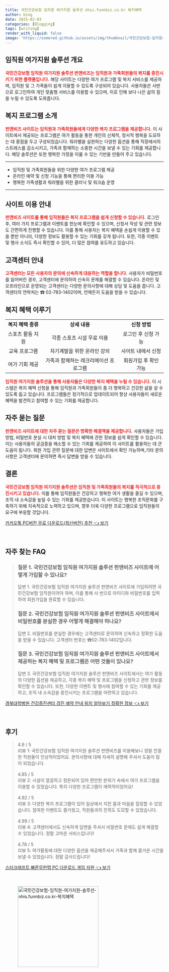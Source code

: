 ```yaml
---
title: 국민건강보험 임직원 여가지원 솔루션 nhis.funnbiz.co.kr 복지혜택
author: bing
date: 2025-02-03
categories: [Blogging]
tags: [writing]
render_with_liquid: false
image: 'https://somered.github.io/assets/img/thumbnail/국민건강보험-임직원-여가지원-솔루션-nhis.funnbiz.co.kr-복지혜택.webp'
---
```



<h2 id='임직원 여가지원 솔루션 개요'>임직원 여가지원 솔루션 개요</h2>

<p><b><span style="color: #ee2323;">국민건강보험 임직원 여가지원 솔루션 펀앤비즈는 임직원과 가족회원들의 복지를 증진시키기 위한 플랫폼입니다.</span></b> 해당 사이트는 다양한 여가 프로그램 및 복지 서비스를 제공하며, 임직원 및 그 가족들이 쉽게 이용할 수 있도록 구성되어 있습니다. 사용자들은 사번으로 로그인하여 개인 맞춤형 서비스를 이용할 수 있으며, 이로 인해 보다 나은 삶의 질을 누릴 수 있도록 도와줍니다.</p>

<h2 id='복지 프로그램 소개'>복지 프로그램 소개</h2>

<p><b><span style="color: #ee2323;">펀앤비즈 사이트는 임직원과 가족회원들에게 다양한 복지 프로그램을 제공합니다.</span></b> 이 사이트에서 제공되는 프로그램은 여가 활동을 통한 개인의 신체적, 정서적 행복을 도모하는 데 중점을 두고 구성되었습니다. 워라밸을 실현하는 다양한 옵션을 통해 직장에서의 스트레스를 감소시키고, 가족과 함께하는 소중한 시간을 보낼 수 있는 기회를 제공합니다. 해당 솔루션은 또한 행복한 가정을 이룰 수 있는 기반을 만들어 주고 있습니다.</p>

<hr />

<ul>
    <li>임직원 및 가족회원들을 위한 다양한 여가 프로그램 제공</li>
    <li>온라인 예약 및 신청 기능을 통해 편리한 이용 가능</li>
    <li>행복한 가족생활과 워라밸을 위한 클리닉 및 워크숍 운영</li>
</ul>

<hr />

<h2 id='사이트 이용 안내'>사이트 이용 안내</h2>

<p><b><span style="color: #ee2323;">펀앤비즈 사이트를 통해 임직원들은 복지 프로그램을 쉽게 신청할 수 있습니다.</span></b> 로그인 후, 여러 가지 프로그램과 이벤트를 한눈에 확인할 수 있으며, 신청서 작성 및 관련 정보도 간편하게 진행할 수 있습니다. 이를 통해 사용자는 복지 혜택을 손쉽게 이용할 수 있을 뿐만 아니라, 다양한 정보도 활용할 수 있는 기회를 갖게 됩니다. 또한, 각종 이벤트 및 행사 소식도 즉시 확인할 수 있어, 더 많은 참여를 유도하고 있습니다.</p>

<h2 id='고객센터 안내'>고객센터 안내</h2>

<p><b><span style="color: #ee2323;">고객센터는 모든 사용자의 문의에 신속하게 대응하는 역할을 합니다.</span></b> 사용자가 비밀번호를 잃어버린 경우, 고객센터에 문의하여 신속히 문제를 해결할 수 있습니다. 온라인 및 오프라인으로 운영되는 고객센터는 다양한 문의사항에 대해 상담 및 도움을 줍니다. 고객센터의 연락처는 ☎ 02-783-1402이며, 언제든지 도움을 받을 수 있습니다.</p>

<h2 id='복지 혜택 이루기'>복지 혜택 이루기</h2>

<table>
    <tr>
        <td style="text-align: center; height: 17px;"><b>복지 혜택 종류</b></td>
        <td style="text-align: center; height: 17px;"><b>상세 내용</b></td>
        <td style="text-align: center; height: 17px;"><b>신청 방법</b></td>
    </tr>
    <tr>
        <td style="text-align: center; height: 17px;">스포츠 활동 지원</td>
        <td style="text-align: center; height: 17px;">각종 스포츠 시설 무료 이용</td>
        <td style="text-align: center; height: 17px;">로그인 후 신청 가능</td>
    </tr>
    <tr>
        <td style="text-align: center; height: 17px;">교육 프로그램</td>
        <td style="text-align: center; height: 17px;">자기계발을 위한 온라인 강의</td>
        <td style="text-align: center; height: 17px;">사이트 내에서 신청</td>
    </tr>
    <tr>
        <td style="text-align: center; height: 17px;">여가 기회 제공</td>
        <td style="text-align: center; height: 17px;">가족과 함께하는 레크리에이션 프로그램</td>
        <td style="text-align: center; height: 17px;">회원가입 후 확인 가능</td>
    </tr>
</table>

<p><b><span style="color: #ee2323;">임직원 여가지원 솔루션을 통해 사용자들은 다양한 복지 혜택을 누릴 수 있습니다.</span></b> 이 시스템은 복지 혜택 신청을 통해 임직원과 가족회원들이 좀 더 행복하고 건강한 삶을 살 수 있도록 돕고 있습니다. 프로그램들은 정기적으로 업데이트되어 항상 사용자들이 새로운 혜택을 발견하고 참여할 수 있는 기회를 제공합니다.</p>

<h2 id='자주 묻는 질문'>자주 묻는 질문</h2>

<p><b><span style="color: #ee2323;">펀앤비즈 사이트에 대한 자주 묻는 질문은 명확한 해결책을 제공합니다.</span></b> 사용자들은 가입 방법, 비밀번호 분실 시 대처 방법 및 복지 혜택에 관한 정보를 쉽게 확인할 수 있습니다. 이는 사용자들의 궁금증을 해소할 수 있는 기회를 제공하여 이 사이트를 활용하는 데 큰 도움이 됩니다. 회원 가입 관련 질문에 대한 답변은 사이트에서 확인 가능하며,기타 문의사항은 고객센터에 문의하면 즉시 답변을 받을 수 있습니다.</p>

<h2 id='결론'>결론</h2>

<p><b><span style="color: #ee2323;">국민건강보험 임직원 여가지원 솔루션은 임직원 및 가족회원들의 복지를 적극적으로 증진시키고 있습니다.</span></b> 이를 통해 임직원들은 건강하고 행복한 여가 생활을 즐길 수 있으며, 조직 내 소속감을 높일 수 있는 기회를 제공받습니다. 이 사이트는 행복한 조직문화를 구축하기 위해 지속적으로 노력하고 있으며, 향후 더욱 다양한 프로그램으로 임직원들의 요구에 부응할 것입니다.</p>


<p><a class="click-button" title="카카오톡 PC버전 무료 다운로드(최신버전) 추천" href="https://somered.github.io/posts/%EC%B9%B4%EC%B9%B4%EC%98%A4%ED%86%A1-PC%EB%B2%84%EC%A0%84-%EB%AC%B4%EB%A3%8C-%EB%8B%A4%EC%9A%B4%EB%A1%9C%EB%93%9C(%EC%B5%9C%EC%8B%A0%EB%B2%84%EC%A0%84)-%EC%B6%94%EC%B2%9C/" rel="dofollow">카카오톡 PC버전 무료 다운로드(최신버전) 추천 👈 보기</a></p><br>
<h2 id='자주_찾는_FAQ'>자주 찾는 FAQ</h2>
<div itemscope="" itemtype="https://schema.org/FAQPage"> 
<blockquote> 
<div itemscope="" itemprop="mainEntity" itemtype="https://schema.org/Question"> 
<h3 itemprop="name">질문 1. 국민건강보험 임직원 여가지원 솔루션 펀앤비즈 사이트에 어떻게 가입할 수 있나요?</h3> 
<div itemscope="" itemprop="acceptedAnswer" itemtype="https://schema.org/Answer"> 
<span itemprop="text"> 
<p>답변 1. 국민건강보험 임직원 여가지원 솔루션 펀앤비즈 사이트에 가입하려면 국민건강보험 임직원이어야 하며, 이를 통해 사 번으로 아이디와 비밀번호를 입력하여 회원가입을 완료할 수 있습니다.</p> 
</span> 
</div> 
</div> 

<div itemscope="" itemprop="mainEntity" itemtype="https://schema.org/Question"> 
<h3 itemprop="name">질문 2. 국민건강보험 임직원 여가지원 솔루션 펀앤비즈 사이트에서 비밀번호를 분실한 경우 어떻게 해결해야 하나요?</h3> 
<div itemscope="" itemprop="acceptedAnswer" itemtype="https://schema.org/Answer"> 
<span itemprop="text"> 
<p>답변 2. 비밀번호를 분실한 경우에는 고객센터로 문의하여 신속하고 정확한 도움을 받을 수 있습니다. 고객센터 번호는 ☎02-783-1402입니다.</p> 
</span> 
</div> 
</div> 

<div itemscope="" itemprop="mainEntity" itemtype="https://schema.org/Question"> 
<h3 itemprop="name">질문 3. 국민건강보험 임직원 여가지원 솔루션 펀앤비즈 사이트에서 제공하는 복지 혜택 및 프로그램은 어떤 것들이 있나요?</h3> 
<div itemscope="" itemprop="acceptedAnswer" itemtype="https://schema.org/Answer"> 
<span itemprop="text"> 
<p>답변 3. 국민건강보험 임직원 여가지원 솔루션 펀앤비즈 사이트에서는 여가 활동의 다양한 옵션을 제공하고, 각종 복지 혜택 및 프로그램을 신청하고 관련 정보를 확인할 수 있습니다. 또한, 다양한 이벤트 및 행사에 참여할 수 있는 기회를 제공하고, 조직 내 소속감을 증진시키는 프로그램을 마련하고 있습니다.</p> 
</span> 
</div> 
</div> 
</blockquote> 
</div>
<p><a class="click-button" title="경북대학병원 건강증진센터 검진 예약 안내 위치 알아보기 정확한 정보" href="https://somered.github.io/posts/%EA%B2%BD%EB%B6%81%EB%8C%80%ED%95%99%EB%B3%91%EC%9B%90-%EA%B1%B4%EA%B0%95%EC%A6%9D%EC%A7%84%EC%84%BC%ED%84%B0-%EA%B2%80%EC%A7%84-%EC%98%88%EC%95%BD-%EC%95%88%EB%82%B4-%EC%9C%84%EC%B9%98-%EC%95%8C%EC%95%84%EB%B3%B4%EA%B8%B0-%EC%A0%95%ED%99%95%ED%95%9C-%EC%A0%95%EB%B3%B4/" rel="dofollow">경북대학병원 건강증진센터 검진 예약 안내 위치 알아보기 정확한 정보 👈 보기</a></p><br>
<h2 id='후기'>후기</h2>
<div itemscope itemtype="https://schema.org/Product">
  <blockquote>
  <div itemprop="review" itemscope itemtype="https://schema.org/Review">
      <div itemprop="reviewRating" itemscope itemtype="https://schema.org/Rating"> <span itemprop="ratingValue">4.9</span> / <span itemprop="bestRating">5</span> </div>
      <span itemprop="reviewBody">리뷰 1: 국민건강보험 임직원 여가지원 솔루션 펀앤비즈를 이용해보니 정말 친절한 직원들이 인상적이었어요. 문의사항에 대해 자세히 설명해 주셔서 도움이 많이 되었습니다.</span>
  </div>
  <br>
  <div itemprop="review" itemscope itemtype="https://schema.org/Review">
      <div itemprop="reviewRating" itemscope itemtype="https://schema.org/Rating"> <span itemprop="ratingValue">4.85</span> / <span itemprop="bestRating">5</span> </div>
      <span itemprop="reviewBody">리뷰 2: 시설이 깔끔하고 정돈되어 있어 편안한 분위기 속에서 여가 프로그램을 이용할 수 있었습니다. 특히 다양한 프로그램이 매력적이었어요!</span>
  </div>
  <br>
  <div itemprop="review" itemscope itemtype="https://schema.org/Review">
      <div itemprop="reviewRating" itemscope itemtype="https://schema.org/Rating"> <span itemprop="ratingValue">4.92</span> / <span itemprop="bestRating">5</span> </div>
      <span itemprop="reviewBody">리뷰 3: 다양한 복지 프로그램이 있어 일상에서 지친 몸과 마음을 힐링할 수 있었습니다. 참여한 이벤트도 즐거웠고, 직원들과의 친목도 도모할 수 있었습니다.</span>
  </div>
  <br>
  <div itemprop="review" itemscope itemtype="https://schema.org/Review">
      <div itemprop="reviewRating" itemscope itemtype="https://schema.org/Rating"> <span itemprop="ratingValue">4.99</span> / <span itemprop="bestRating">5</span> </div>
      <span itemprop="reviewBody">리뷰 4: 고객센터에서도 신속하게 답변을 주셔서 비밀번호 문제도 쉽게 해결할 수 있었습니다. 정말 고마운 서비스입니다!</span>
  </div>
  <br>
  <div itemprop="review" itemscope itemtype="https://schema.org/Review">
      <div itemprop="reviewRating" itemscope itemtype="https://schema.org/Rating"> <span itemprop="ratingValue">4.78</span> / <span itemprop="bestRating">5</span> </div>
      <span itemprop="reviewBody">리뷰 5: 여가활동에 대한 다양한 옵션을 제공해주셔서 가족과 함께 즐거운 시간을 보낼 수 있었습니다. 정말 감사드립니다!</span>
  </div>
  </blockquote>
</div>
<p><a class="click-button" title="스타크래프트 빠른무한맵 PC 다운로드 게임 자원" href="https://somered.github.io/posts/%EC%8A%A4%ED%83%80%ED%81%AC%EB%9E%98%ED%94%84%ED%8A%B8-%EB%B9%A0%EB%A5%B8%EB%AC%B4%ED%95%9C%EB%A7%B5-PC-%EB%8B%A4%EC%9A%B4%EB%A1%9C%EB%93%9C-%EA%B2%8C%EC%9E%84-%EC%9E%90%EC%9B%90/" rel="dofollow">스타크래프트 빠른무한맵 PC 다운로드 게임 자원 👈 보기</a></p><br>
<figure class="image"><img src="https://somered.github.io/assets/img/thumbnail/국민건강보험-임직원-여가지원-솔루션-nhis.funnbiz.co.kr-복지혜택.webp" alt="국민건강보험-임직원-여가지원-솔루션-nhis.funnbiz.co.kr-복지혜택" width="256" height="256"></figure>